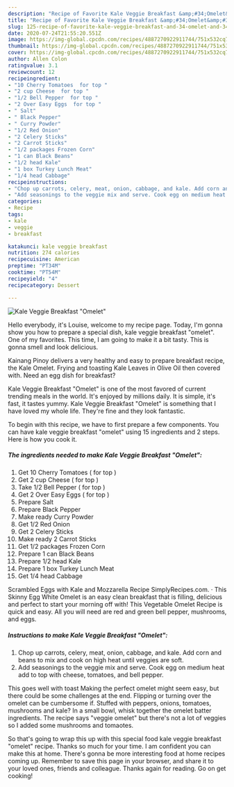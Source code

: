 ```yaml
---
description: "Recipe of Favorite Kale Veggie Breakfast &amp;#34;Omelet&amp;#34;"
title: "Recipe of Favorite Kale Veggie Breakfast &amp;#34;Omelet&amp;#34;"
slug: 125-recipe-of-favorite-kale-veggie-breakfast-and-34-omelet-and-34
date: 2020-07-24T21:55:20.551Z
image: https://img-global.cpcdn.com/recipes/4887270922911744/751x532cq70/kale-veggie-breakfast-omelet-recipe-main-photo.jpg
thumbnail: https://img-global.cpcdn.com/recipes/4887270922911744/751x532cq70/kale-veggie-breakfast-omelet-recipe-main-photo.jpg
cover: https://img-global.cpcdn.com/recipes/4887270922911744/751x532cq70/kale-veggie-breakfast-omelet-recipe-main-photo.jpg
author: Allen Colon
ratingvalue: 3.1
reviewcount: 12
recipeingredient:
- "10 Cherry Tomatoes  for top "
- "2 cup Cheese  for top "
- "1/2 Bell Pepper  for top "
- "2 Over Easy Eggs  for top "
- " Salt"
- " Black Pepper"
- " Curry Powder"
- "1/2 Red Onion"
- "2 Celery Sticks"
- "2 Carrot Sticks"
- "1/2 packages Frozen Corn"
- "1 can Black Beans"
- "1/2 head Kale"
- "1 box Turkey Lunch Meat"
- "1/4 head Cabbage"
recipeinstructions:
- "Chop up carrots, celery, meat, onion, cabbage, and kale. Add corn and beans to mix and cook on high heat until veggies are soft."
- "Add seasonings to the veggie mix and serve. Cook egg on medium heat add to top with cheese, tomatoes, and bell pepper."
categories:
- Recipe
tags:
- kale
- veggie
- breakfast

katakunci: kale veggie breakfast 
nutrition: 274 calories
recipecuisine: American
preptime: "PT34M"
cooktime: "PT54M"
recipeyield: "4"
recipecategory: Dessert

---
```



![Kale Veggie Breakfast &#34;Omelet&#34;](https://img-global.cpcdn.com/recipes/4887270922911744/751x532cq70/kale-veggie-breakfast-omelet-recipe-main-photo.jpg)

Hello everybody, it's Louise, welcome to my recipe page. Today, I'm gonna show you how to prepare a special dish, kale veggie breakfast &#34;omelet&#34;. One of my favorites. This time, I am going to make it a bit tasty. This is gonna smell and look delicious.

Kainang Pinoy delivers a very healthy and easy to prepare breakfast recipe, the Kale Omelet. Frying and toasting Kale Leaves in Olive Oil then covered with. Need an egg dish for breakfast?

Kale Veggie Breakfast &#34;Omelet&#34; is one of the most favored of current trending meals in the world. It's enjoyed by millions daily. It is simple, it's fast, it tastes yummy. Kale Veggie Breakfast &#34;Omelet&#34; is something that I have loved my whole life. They're fine and they look fantastic.


To begin with this recipe, we have to first prepare a few components. You can have kale veggie breakfast &#34;omelet&#34; using 15 ingredients and 2 steps. Here is how you cook it.

<!--inarticleads1-->

##### The ingredients needed to make Kale Veggie Breakfast &#34;Omelet&#34;:

1. Get 10 Cherry Tomatoes ( for top )
1. Get 2 cup Cheese ( for top )
1. Take 1/2 Bell Pepper ( for top )
1. Get 2 Over Easy Eggs ( for top )
1. Prepare  Salt
1. Prepare  Black Pepper
1. Make ready  Curry Powder
1. Get 1/2 Red Onion
1. Get 2 Celery Sticks
1. Make ready 2 Carrot Sticks
1. Get 1/2 packages Frozen Corn
1. Prepare 1 can Black Beans
1. Prepare 1/2 head Kale
1. Prepare 1 box Turkey Lunch Meat
1. Get 1/4 head Cabbage


Scrambled Eggs with Kale and Mozzarella Recipe SimplyRecipes.com. · This Skinny Egg White Omelet is an easy clean breakfast that is filling, delicious and perfect to start your morning off with! This Vegetable Omelet Recipe is quick and easy. All you will need are red and green bell pepper, mushrooms, and eggs. 

<!--inarticleads2-->

##### Instructions to make Kale Veggie Breakfast &#34;Omelet&#34;:

1. Chop up carrots, celery, meat, onion, cabbage, and kale. Add corn and beans to mix and cook on high heat until veggies are soft.
1. Add seasonings to the veggie mix and serve. Cook egg on medium heat add to top with cheese, tomatoes, and bell pepper.


This goes well with toast Making the perfect omelet might seem easy, but there could be some challenges at the end. Flipping or turning over the omelet can be cumbersome if. Stuffed with peppers, onions, tomatoes, mushrooms and kale? In a small bowl, whisk together the omelet batter ingredients. The recipe says &#34;veggie omelet&#34; but there&#39;s not a lot of veggies so I added some mushrooms and tomaotes. 

So that's going to wrap this up with this special food kale veggie breakfast &#34;omelet&#34; recipe. Thanks so much for your time. I am confident you can make this at home. There's gonna be more interesting food at home recipes coming up. Remember to save this page in your browser, and share it to your loved ones, friends and colleague. Thanks again for reading. Go on get cooking!
